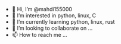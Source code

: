 - 👋 Hi, I’m @mahdi155000
- 👀 I’m interested in python, linux, C
- 🌱 I’m currently learning python, linux, rust
- 💞️ I’m looking to collaborate on ...
- 📫 How to reach me ...

<!---
mahdi155000/mahdi155000 is a ✨ special ✨ repository because its `README.md` (this file) appears on your GitHub profile.
You can click the Preview link to take a look at your changes.
--->
